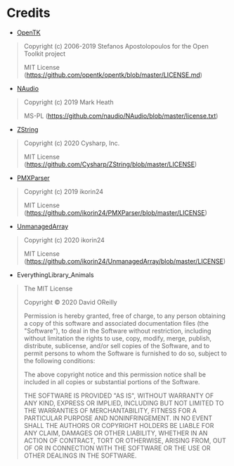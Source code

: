 # Credits

- [OpenTK](https://github.com/opentk/opentk)

> Copyright (c) 2006-2019 Stefanos Apostolopoulos for the Open Toolkit project
> 
> MIT License (https://github.com/opentk/opentk/blob/master/LICENSE.md)

- [NAudio](https://github.com/naudio/NAudio)

> Copyright (c) 2019 Mark Heath
> 
> MS-PL (https://github.com/naudio/NAudio/blob/master/license.txt)

- [ZString](https://github.com/Cysharp/ZString)

> Copyright (c) 2020 Cysharp, Inc.
> 
> MIT License (https://github.com/Cysharp/ZString/blob/master/LICENSE)

- [PMXParser](https://github.com/ikorin24/PMXParser)

> Copyright (c) 2019 ikorin24
> 
> MIT License (https://github.com/ikorin24/PMXParser/blob/master/LICENSE)

- [UnmanagedArray](https://github.com/ikorin24/UnmanagedArray)

> Copyright (c) 2020 ikorin24
> 
> MIT License (https://github.com/ikorin24/UnmanagedArray/blob/master/LICENSE)

- EverythingLibrary_Animals

> The MIT License
> 
> Copyright © 2020 David OReilly
> 
> Permission is hereby granted, free of charge, to any person obtaining a copy
> of this software and associated documentation files (the "Software"), to deal
> in the Software without restriction, including without limitation the rights
> to use, copy, modify, merge, publish, distribute, sublicense, and/or sell
> copies of the Software, and to permit persons to whom the Software is
> furnished to do so, subject to the following conditions:
> 
> The above copyright notice and this permission notice shall be included in
> all copies or substantial portions of the Software.
> 
> THE SOFTWARE IS PROVIDED "AS IS", WITHOUT WARRANTY OF ANY KIND, EXPRESS OR
> IMPLIED, INCLUDING BUT NOT LIMITED TO THE WARRANTIES OF MERCHANTABILITY,
> FITNESS FOR A PARTICULAR PURPOSE AND NONINFRINGEMENT. IN NO EVENT SHALL THE
> AUTHORS OR COPYRIGHT HOLDERS BE LIABLE FOR ANY CLAIM, DAMAGES OR OTHER
> LIABILITY, WHETHER IN AN ACTION OF CONTRACT, TORT OR OTHERWISE, ARISING FROM,
> OUT OF OR IN CONNECTION WITH THE SOFTWARE OR THE USE OR OTHER DEALINGS IN
> THE SOFTWARE.
